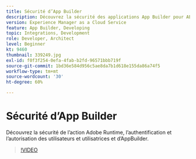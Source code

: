 ```yaml
---
title: Sécurité d’App Builder
description: Découvrez la sécurité des applications App Builder pour AEM as a Cloud Service.
version: Experience Manager as a Cloud Service
feature: App Builder, Developing
topic: Integrations, Development
role: Developer, Architect
level: Beginner
kt: 9460
thumbnail: 339249.jpg
exl-id: f0f3f254-0efa-4fab-b2fd-96571bbb719f
source-git-commit: 1bd36e584d956c5ae8da7b1d618e155da86a74f5
workflow-type: tm+mt
source-wordcount: '30'
ht-degree: 60%

---
```


# Sécurité d’App Builder

Découvrez la sécurité de l’action Adobe Runtime, l’authentification et l’autorisation des utilisateurs et utilisatrices et d’AppBuilder.

>[!VIDEO](https://video.tv.adobe.com/v/339249/?quality=12&learn=on)

